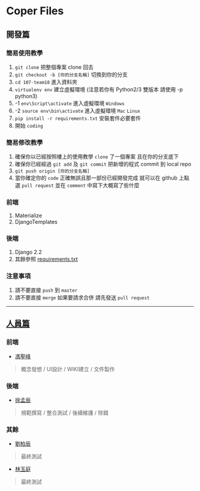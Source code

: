 # Coper Files

## 開發篇

### 簡易使用教學
1. `git clone` 把整個專案 clone 回去
2. `git checkout -b [你的分支名稱]` 切換到你的分支
3. `cd 107-team18` 進入資料夾
4. `virtualenv env` 建立虛擬環境 (注意若你有 Python2/3 雙版本 請使用 -p python3)
5. -1 `env\Script\activate` 進入虛擬環境 `Windows`
5. -2 `source env\bin\activate` 進入虛擬環境 `Mac` `Linux`
6. `pip install -r requirements.txt` 安裝套件必要套件 
7. 開始 `coding`

### 簡易修改教學
1. 確保你以已經按照樓上的使用教學 `clone` 了一個專案 且在你的分支底下
2. 確保你已經經過 `git add` 及 `git commit` 把新增的程式 commit 到 local repo
3. `git push origin [你的分支名稱]`
4. 當你確定你的 `code` 正確無誤且那一部份已經開發完成 就可以在 github 上點選 `pull request` 並在 `comment` 中寫下大概寫了些什麼

### 前端
1. Materialize
2. DjangoTemplates

### 後端
1. Django 2.2
2. 其餘參照 [requirements.txt](requirements.txt)

### 注意事項
1. 請不要直接 `push` 到 `master`
2. 請不要直接 `merge` 如果要請求合併 請先發送 `pull request`

---

## [人員篇](https://github.com/NTUST/107-team18/graphs/contributors)

### 前端
* [馮聖峰](https://github.com/Fong0975)
> 概念發想 / UI設計 / WIKI建立 / 文件製作

### 後端
* [徐孟辰](https://github.com/sheiun)
> 規範撰寫 / 整合測試 / 後續維護 / 除錯

### 其餘
* [劉柏辰](https://github.com/EE91941387EE)
> 最終測試

* [林玉庭](https://github.com/0222826398)
> 最終測試